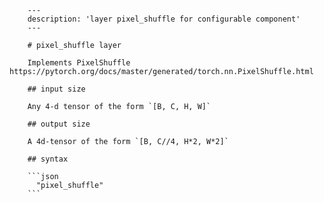 
        ---
        description: 'layer pixel_shuffle for configurable component'
        ---

        # pixel_shuffle layer

        Implements PixelShuffle https://pytorch.org/docs/master/generated/torch.nn.PixelShuffle.html

        ## input size

        Any 4-d tensor of the form `[B, C, H, W]`

        ## output size

        A 4d-tensor of the form `[B, C//4, H*2, W*2]`

        ## syntax

        ```json
          "pixel_shuffle"
        ```
    